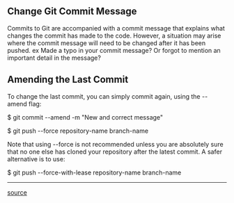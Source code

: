Change Git Commit Message
------------------------------------------------------------------------------------------------
Commits to Git are accompanied with a commit message that explains what changes the commit has made to the code. However, a situation may arise where the commit message will need to be changed after it has been pushed. ​ex Made a typo in your commit message? Or forgot to mention an important detail in the message?


Amending the Last Commit
------------------------------------------------------------------------------------------------
To change the last commit, you can simply commit again, using the --amend flag:

  $ git commit --amend -m "New and correct message"

  $ git push --force repository-name branch-name

Note that using --force is not recommended unless you are absolutely sure that no one else has cloned your repository after the latest commit.
A safer alternative is to use:

  $ git push --force-with-lease repository-name branch-name



------------------------------------------------------------------------------------------------

[source](https://www.educative.io/edpresso/how-to-change-a-git-commit-message-after-a-push)

